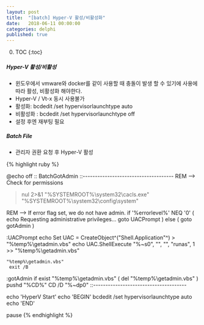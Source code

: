 ```yaml
---
layout: post
title:  "[batch] Hyper-V 활성/비활성화"
date:   2018-06-11 00:00:00
categories: delphi
published: true
---
```


0. TOC
{:toc}

#####  Hyper-V 활성/비활성

- 윈도우에서 vmware와 docker를 같이 사용할 때 충돌이 발생 할 수 있기에 사용에 따라 활성, 비활성화 해야한다.
- Hyper-V / Vt-x 동시 사용불가
- 활성화: bcdedit /set hypervisorlaunchtype auto
- 비활성화 : bcdedit /set hypervisorlaunchtype off
- 설정 후엔 재부팅 필요

##### Batch File

- 관리자 권환 요청 후 Hyper-V 활성

{% highlight ruby %}

@echo off
 :: BatchGotAdmin
 ::-------------------------------------
 REM  --> Check for permissions
 >nul 2>&1 "%SYSTEMROOT%\system32\cacls.exe" "%SYSTEMROOT%\system32\config\system"

REM --> If error flag set, we do not have admin.
 if '%errorlevel%' NEQ '0' (
     echo Requesting administrative privileges...
     goto UACPrompt
 ) else ( goto gotAdmin )

:UACPrompt
     echo Set UAC = CreateObject^("Shell.Application"^) > "%temp%\getadmin.vbs"
     echo UAC.ShellExecute "%~s0", "", "", "runas", 1 >> "%temp%\getadmin.vbs"

    "%temp%\getadmin.vbs"
     exit /B

:gotAdmin
     if exist "%temp%\getadmin.vbs" ( del "%temp%\getadmin.vbs" )
     pushd "%CD%"
     CD /D "%~dp0"
 ::--------------------------------------  

echo 'HyperV Start'
echo 'BEGIN'
bcdedit /set hypervisorlaunchtype auto
echo 'END'

pause
{% endhighlight %}
